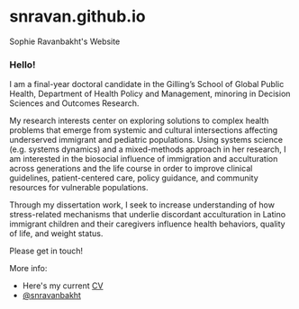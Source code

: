 # snravan.github.io
Sophie Ravanbakht's Website
### Hello!


I am a final-year doctoral candidate in the Gilling’s School of Global Public Health, Department of Health Policy and Management, minoring in Decision Sciences and Outcomes Research. 

My research interests center on exploring solutions to complex health problems that emerge from systemic and cultural intersections affecting underserved immigrant and pediatric populations.  Using systems science (e.g. systems dynamics) and a mixed-methods approach in her research, I am interested in the biosocial influence of immigration and acculturation across generations and the life course in order to improve clinical guidelines, patient-centered care, policy guidance, and community resources for vulnerable populations. 

Through my dissertation work, I seek to increase understanding of how stress-related mechanisms that underlie discordant acculturation in Latino immigrant children and their caregivers influence health behaviors, quality of life, and weight status.

Please get in touch!

More info: 
* Here's my current [CV]()
* [@snravanbakht](@snravanbakht)


